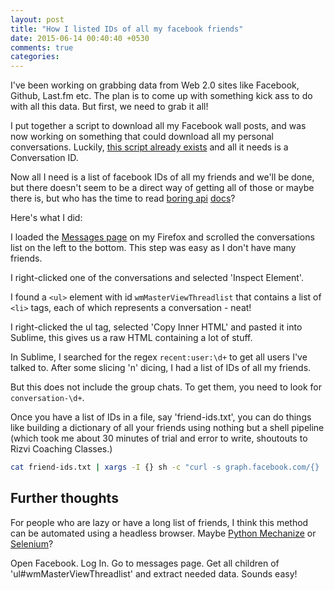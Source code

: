 ```yaml
---
layout: post
title: "How I listed IDs of all my facebook friends"
date: 2015-06-14 00:40:40 +0530
comments: true
categories: 
---
```


I've been working on grabbing data from Web 2.0 sites like Facebook, Github, Last.fm etc. The plan is to come up with something kick ass to do with all this data. But first, we need to grab it all!

I put together a script to download all my Facebook wall posts, and was now working on something that could download all my personal conversations. Luckily, [this script already exists](https://github.com/RaghavSood/FBMessageScraper) and all it needs is a Conversation ID.

Now all I need is a list of facebook IDs of all my friends and we'll be done, but there doesn't seem to be a direct way of getting all of those or maybe there is, but who has the time to read [boring api](https://developers.facebook.com/docs/graph-api/reference/v2.3/conversation) [docs](https://developers.facebook.com/docs/graph-api/reference/v2.3/conversation/messages)?

<!-- more -->

Here's what I did:

I loaded the [Messages page](www.facebook.com/messages/) on my Firefox and scrolled the conversations list on the left to the bottom. This step was easy as I don't have many friends.

I right-clicked one of the conversations and selected 'Inspect Element'.

I found a `<ul>` element with id `wmMasterViewThreadlist` that contains a list of `<li>` tags, each of which represents a conversation - neat!

I right-clicked the ul tag, selected 'Copy Inner HTML' and pasted it into Sublime, this gives us a raw HTML containing a lot of stuff.

In Sublime, I searched for the regex `recent:user:\d+` to get all users I've talked to. After some slicing 'n' dicing, I had a list of IDs of all my friends.

But this does not include the group chats. To get them, you need to look for `conversation-\d+`.

Once you have a list of IDs in a file, say 'friend-ids.txt', you can do things like building a dictionary of all your friends using nothing but a shell pipeline (which took me about 30 minutes of trial and error to write, shoutouts to Rizvi Coaching Classes.)

``` bash
cat friend-ids.txt | xargs -I {} sh -c "curl -s graph.facebook.com/{} | jq -c 'select(.name != null) | {name: .name, id: .id}'" | tee friend-list.txt
```

## Further thoughts

For people who are lazy or have a long list of friends, I think this method can be automated using a headless browser. Maybe [Python Mechanize](https://pypi.python.org/pypi/mechanize/) or [Selenium](https://selenium-python.readthedocs.org/)?

Open Facebook. Log In. Go to messages page. Get all children of 'ul#wmMasterViewThreadlist' and extract needed data. Sounds easy!
